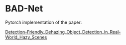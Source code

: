 # BAD-Net
Pytorch implementation of the paper:

[Detection-Friendly_Dehazing_Object_Detection_in_Real-World_Hazy_Scenes](https://ieeexplore.ieee.org/document/10012056)